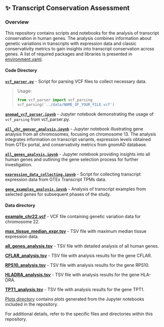 ## ✨ Transcript Conservation Assessment

### Overview
This repository contains scripts and notebooks for the analysis of transcript conservation in human genes. 
The analysis combines information about genetic variations in transcripts with expression data and
classic conservativity metrics to gain insights into transcript conservation across genes. A list of required packages and libraries is presented in [environment.yaml](environment.yaml).

#### Code Directory
[**`vcf_parser.py`**](vcf_parser.py) - Script for parsing VCF files to collect necessary data.

> Usage:
> ```python
> from vcf_parser import vcf_parsing
> vcf_parsing('../data/NAME_OF_YOUR_FILE.vcf')
> ```

[**`gnomad_vcf_parser.ipynb`**](gnomad_vcf_parser.ipynb) - Jupyter notebook demonstrating the usage of `vcf_parsing` from vcf_parser.py.

[**`all_chr_genvar_analysis.ipynb`**](all_chr_genvar_analysis.ipynb) - Jupyter notebook illustrating gene analysis from all chromosomes,
focusing on chromosome 13.
The analysis integrates information on transcript variants, expression levels obtained from GTEx portal, and
conservativity metrics from gnomAD database.

[**`all_genes_analysis.ipynb`**](all_genes_analysis.ipynb) - Jupyter notebook providing insights into all human genes
and outlining the gene selection process for further investigation.

[**`expression_data_collecting.ipynb`**](expression_data_collecting.ipynb) - Script for collecting transcript expression data from GTEx Transcript TPMs data.

[**`gene_examples_analysis.ipynb`**](gene_examples_analysis.ipynb) - Analysis of transcript examples from selected genes for subsequent phases of the study.

#### Data directory

[**example_chr22.vcf**](example_chr22.vcf) - VCF file containing genetic variation data for chromosome 22.

[**max_tissue_median_expr.tsv**](max_tissue_median_expr.tsv) - TSV file with maximum median tissue expression data.

[**all_genes_analysis.tsv**](all_genes_analysis.tsv) - TSV file with detailed analysis of all human genes.

[**CFLAR_analysis.tsv**](CFLAR_analysis.tsv) - TSV file with analysis results for the gene CFLAR.

[**RPS10_analysis.tsv**](RPS10_analysis.tsv) - TSV file with analysis results for the gene RPS10.

[**HLADRA_analysis.tsv**](HLADRA_analysis.tsv) - TSV file with analysis results for the gene HLA-DRA.

[**TPT1_analysis.tsv**](TPT1_analysis.tsv) - TSV file with analysis results for the gene TPT1.

[Plots directory](https://github.com/nastasia-iv/BI_project_2024/tree/main/Grishchenko/data/plots) contains plots generated from the Jupyter notebooks included in the repository.

For additional details, refer to the specific files and directories within this repository.
